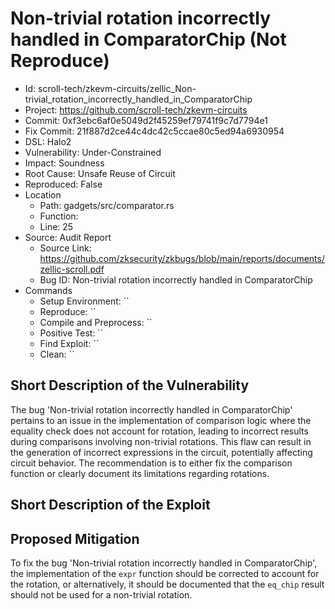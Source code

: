 # Non-trivial rotation incorrectly handled in ComparatorChip (Not Reproduce)

* Id: scroll-tech/zkevm-circuits/zellic_Non-trivial_rotation_incorrectly_handled_in_ComparatorChip
* Project: https://github.com/scroll-tech/zkevm-circuits
* Commit: 0xf3ebc6af0e5049d2f45259ef79741f9c7d7794e1
* Fix Commit: 21f887d2ce44c4dc42c5ccae80c5ed94a6930954
* DSL: Halo2
* Vulnerability: Under-Constrained
* Impact: Soundness
* Root Cause: Unsafe Reuse of Circuit
* Reproduced: False
* Location
  - Path: gadgets/src/comparator.rs
  - Function: 
  - Line: 25
* Source: Audit Report
  - Source Link: https://github.com/zksecurity/zkbugs/blob/main/reports/documents/zellic-scroll.pdf
  - Bug ID: Non-trivial rotation incorrectly handled in ComparatorChip
* Commands
  - Setup Environment: ``
  - Reproduce: ``
  - Compile and Preprocess: ``
  - Positive Test: ``
  - Find Exploit: ``
  - Clean: ``

## Short Description of the Vulnerability

The bug 'Non-trivial rotation incorrectly handled in ComparatorChip' pertains to an issue in the implementation of comparison logic where the equality check does not account for rotation, leading to incorrect results during comparisons involving non-trivial rotations. This flaw can result in the generation of incorrect expressions in the circuit, potentially affecting circuit behavior. The recommendation is to either fix the comparison function or clearly document its limitations regarding rotations.

## Short Description of the Exploit



## Proposed Mitigation

To fix the bug 'Non-trivial rotation incorrectly handled in ComparatorChip', the implementation of the `expr` function should be corrected to account for the rotation, or alternatively, it should be documented that the `eq_chip` result should not be used for a non-trivial rotation.

